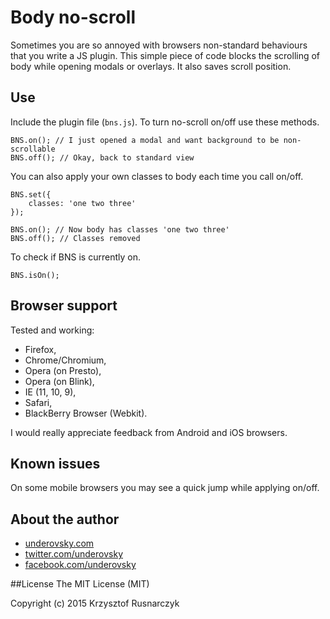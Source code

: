 # Body no-scroll
Sometimes you are so annoyed with browsers non-standard behaviours that you write a JS plugin. This simple piece of code blocks the scrolling of body while opening modals or overlays. It also saves scroll position.

## Use
Include the plugin file (`bns.js`). To turn no-scroll on/off use these methods.

```
BNS.on(); // I just opened a modal and want background to be non-scrollable
BNS.off(); // Okay, back to standard view
```

You can also apply your own classes to body each time you call on/off.

```
BNS.set({
	classes: 'one two three'
});

BNS.on(); // Now body has classes 'one two three'
BNS.off(); // Classes removed
```

To check if BNS is currently on.

````
BNS.isOn();
````

## Browser support
Tested and working:
* Firefox,
* Chrome/Chromium,
* Opera (on Presto),
* Opera (on Blink),
* IE (11, 10, 9),
* Safari,
* BlackBerry Browser (Webkit).

I would really appreciate feedback from Android and iOS browsers.

## Known issues
On some mobile browsers you may see a quick jump while applying on/off.

## About the author
* [underovsky.com](http://underovsky.com)
* [twitter.com/underovsky](https://twitter.com/underovsky)
* [facebook.com/underovsky](https://facebook.com/underovsky)

##License
The MIT License (MIT)

Copyright (c) 2015 Krzysztof Rusnarczyk
